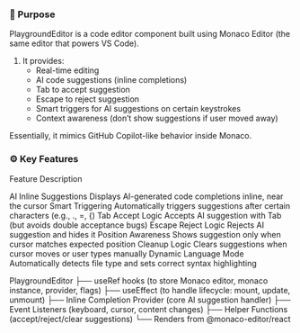 ### 🎯 Purpose

PlaygroundEditor is a code editor component built using Monaco Editor (the same editor that powers VS Code).

1. It provides:
    - Real-time editing
    - AI code suggestions (inline completions)
    - Tab to accept suggestion
    - Escape to reject suggestion
    - Smart triggers for AI suggestions on certain keystrokes
    - Context awareness (don’t show suggestions if user moved away)

Essentially, it mimics GitHub Copilot-like behavior inside Monaco.


### ⚙️ Key Features
Feature	Description

AI Inline Suggestions	Displays AI-generated code completions inline, near the cursor
Smart Triggering	    Automatically triggers suggestions after certain characters (e.g., ., =, {)
Tab Accept Logic	    Accepts AI suggestion with Tab (but avoids double acceptance bugs)
Escape Reject Logic	    Rejects AI suggestion and hides it
Position Awareness	    Shows suggestion only when cursor matches expected position
Cleanup Logic	Clears  suggestions when cursor moves or user types manually
Dynamic Language Mode	Automatically detects file type and sets correct syntax highlighting


PlaygroundEditor
 ├── useRef hooks (to store Monaco editor, monaco instance, provider, flags)
 ├── useEffect (to handle lifecycle: mount, update, unmount)
 ├── Inline Completion Provider (core AI suggestion handler)
 ├── Event Listeners (keyboard, cursor, content changes)
 ├── Helper Functions (accept/reject/clear suggestions)
 └── Renders <Editor /> from @monaco-editor/react
